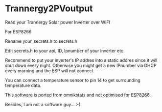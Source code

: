 # Trannergy2PVoutput

Read your Trannergy Solar power Inverter over WIFI

For ESP8266

Rename your_secrets.h to secrets.h

Edit secrets.h to your api, ID, Ipnumber of your inverter etc.

Recommend to put your inverter's IP addres into a static addres since it will shut down every night.
Otherwise you might get a new IPnumber via DHCP every morning and the ESP will not connect.

You can connect a temperature sensor to pin 14 to get surrounding temperature data.

This software is ported from omnikstats and not optimised for ESP8266.

Besides, I am not a software guy... :-)
